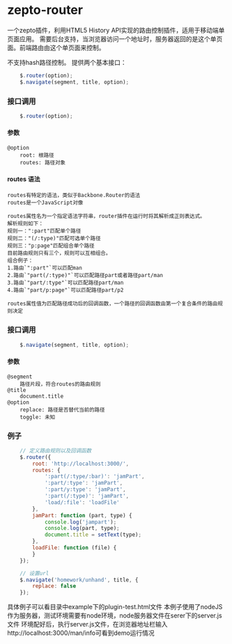 # zepto-router
一个zepto插件，利用HTML5 History API实现的路由控制插件，适用于移动端单页面应用。
需要后台支持，当浏览器访问一个地址时，服务器返回的是这个单页面。前端路由由这个单页面来控制。

不支持hash路径控制。
提供两个基本接口：
```javascript
    $.router(option);
    $.navigate(segment, title, option);
```

### 接口调用
```javascript
    $.router(option);
```

#### 参数
    @option
        root: 根路径
        routes: 路径对象

#### routes 语法
    routes有特定的语法，类似于Backbone.Router的语法
    routes是一个JavaScript对像

    routes属性名为一个指定语法字符串，router插件在运行时将其解析成正则表达式。
    解析规则如下：
    规则一：":part"匹配单个路径
    规则二："(/:type)"匹配可选单个路径
    规则三："p:page"匹配组合单个路径
    目前路由规则只有三个，规则可以互相组合。
    组合例子：
    1.路由`":part"`可以匹配man
    2.路由`"part(/:type)"`可以匹配路径part或者路径part/man
    3.路由`"part/:type"`可以匹配路径part/man
    4.路由`"part/p:page"`可以匹配路径part/p2

    routes属性值为匹配路径成功后的回调函数，一个路径的回调函数由第一个复合条件的路由规则决定

### 接口调用
```javascript
    $.navigate(segment, title, option);
```

#### 参数
    @segment
        路径片段，符合routes的路由规则
    @title
        document.title
    @option
        replace: 路径是否替代当前的路径
        toggle: 未知

### 例子
```javascript
    // 定义路由规则以及回调函数
    $.router({
        root: 'http://localhost:3000/',
        routes: {
            ':part(/:type/:bar)': 'jamPart',
            ':part/:type': 'jamPart',
            ':part/y:type': 'jamPart',
            ':part(/:type)': 'jamPart',
            'load/:file': 'loadFile'
        },
        jamPart: function (part, type) {
            console.log('jampart');
            console.log(part, type);
            document.title = setText(type);
        },
        loadFile: function (file) {
        }
    });

    // 设置url
    $.navigate('homework/unhand', title, {
        replace: false
    });
```
具体例子可以看目录中example下的plugin-test.html文件
本例子使用了nodeJS作为服务器，测试环境需要有node环境，node服务器文件在serer下的server.js文件
环境配好后，执行server.js文件，在浏览器地址栏输入http://localhost:3000/man/info可看到demo运行情况
